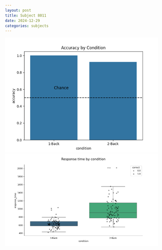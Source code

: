 ```yaml
---
layout: post
title: Subject 8011
date: 2024-12-29
categories: subjects
---
```


![](data/8011/run-18/8011_ATS_acc.png)
![](data/8011/run-18/8011_ATS_rt.png)
